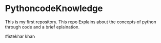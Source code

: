 # PythoncodeKnowledge
This is my first repository. This repo Explains about the concepts of python through code and a brief eplaination.

#istekhar khan